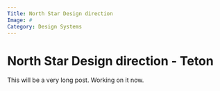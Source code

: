 ```yaml
---
Title: North Star Design direction
Image: #
Category: Design Systems
---
```


# North Star Design direction - Teton
This will be a very long post. Working on it now. 